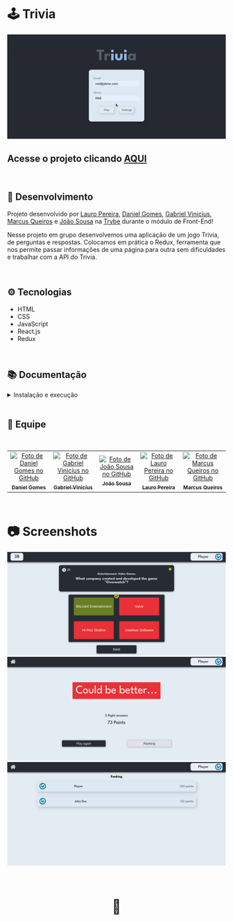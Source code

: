 # 🕹️ Trivia

![Preview Projeto](./imgs/Readme-gif.gif)

## Acesse o projeto clicando <a href="https://lauropera.github.io/trivia/">AQUI</a>

<br />

## 📡 Desenvolvimento

Projeto desenvolvido por <a href="https://www.linkedin.com/in/lauro-pereira-sr/" target="_blank">Lauro Pereira</a>, <a href="https://www.linkedin.com/in/daniel-gomes-645096226/" target="_blank">Daniel Gomes</a>, <a href="https://www.linkedin.com/in/gabrielvinicius-es/" target="_blank">Gabriel Vinicíus</a>, <a href="https://www.linkedin.com/in/mrkdavi/" target="_blank">Marcus Queiros</a> e <a href="https://www.linkedin.com/in/rsajoao/" target="_blank">João Sousa</a> na <a href="https://betrybe.com/" target="_blank">Trybe</a> durante o módulo de Front-End!

Nesse projeto em grupo desenvolvemos uma aplicação de um jogo Trivia, de perguntas e respostas. Colocamos em prática o Redux, ferramenta que nos permite passar informações de uma página para outra sem dificuldades e trabalhar com a API do Trivia.

<br />

## ⚙️ Tecnologias

- HTML
- CSS
- JavaScript
- React.js
- Redux

<br />

## 📚 Documentação

  <details>
    <summary>Instalação e execução</summary>
    <br />

- Faça o fork do repositório:
  Tutorial [AQUI](https://github.com/UNIVALI-LITE/Portugol-Studio/wiki/Fazendo-um-Fork-do-reposit%C3%B3rio)
- Abra seu terminal e navegue até a pasta onde preferir alocar o projeto.

- Clone o repositório:

  ```sh
    git clone git@github.com:"SeuNomeNoGitHub"/trivia.git
  ```

- Apos ter o repositório clonado em sua maquina, execute este comando para acessar a parta do projeto:

  ```sh
    cd trivia
  ```

- Dentro da pasta do projeto, execute o comando abaixo para instalar as dependências do projeto:

  Caso utilize o npm:

  ```sh
    npm install
  ```

  Caso utilize o yarn:

  ```sh
    yarn install
  ```

- Dentro da pasta do projeto, execute o comando abaixo para iniciar o servidor do projeto:

      Caso utilize o npm:

      ```sh
        npm start
      ```

      Caso utilize o yarn:

      ```sh
        yarn start
      ```

  O aplicativo sera executado em modo de desenvolvimento.
  Abrindo na porta padrão que o React usa: <http://localhost:3000/> em seu navegador.

    </details>
  <br />

## 👥 Equipe

<br />
<table>
  <tr>
      <td align="center">
      <a href="https://github.com/DanielGomesTB">
        <img src="https://avatars.githubusercontent.com/u/94488387?v=4" width="100px;" alt="Foto de Daniel Gomes no GitHub"/><br>
        <sub>
          <b>Daniel Gomes</b>
        </sub>
      </a>
    </td>
      <td align="center">
      <a href="https://github.com/gabriel-user">
        <img src="https://avatars.githubusercontent.com/u/77455774?v=4" width="100px;" alt="Foto de Gabriel Vinicíus no GitHub"/><br>
        <sub>
          <b>Gabriel Vinicíus</b>
        </sub>
      </a>
    </td>
        <td align="center">
      <a href="https://github.com/rsajoao">
        <img src="https://avatars.githubusercontent.com/u/91297561?v=4" width="100px;" alt="Foto de João Sousa no GitHub"/><br>
        <sub>
          <b>João Sousa</b>
        </sub>
      </a>
    </td>
    <td align="center">
      <a href="https://github.com/lauropera">
        <img src="https://avatars.githubusercontent.com/u/96854380?v=4" width="100px;" alt="Foto de Lauro Pereira no GitHub"/><br>
        <sub>
          <b>Lauro Pereira</b>
        </sub>
      </a>
    </td>
    <td align="center">
      <a href="https://github.com/mrkdavi">
        <img src="https://avatars.githubusercontent.com/u/57959472?v=4" width="100px;" alt="Foto de Marcus Queiros no GitHub"/><br>
        <sub>
          <b>Marcus Queiros</b>
        </sub>
      </a>
    </td>
  </tr>
</table>

<br />

# 📷 Screenshots

![PC Screenshot](./imgs/screenshot-1.png)
![PC Screenshot](./imgs/screenshot-2.png)
![PC Screenshot](./imgs/screenshot-3.png)

#

<div style="display:flex;justify-content:center;width:100%;">
  <p style="font-size:2rem;">🍐</p>
</div>
